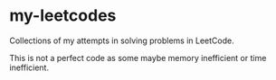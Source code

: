 # my-leetcodes
Collections of my attempts in solving problems in LeetCode.

This is not a perfect code as some maybe memory inefficient or time inefficient.

